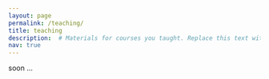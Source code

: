 ```yaml
---
layout: page
permalink: /teaching/
title: teaching
description:  # Materials for courses you taught. Replace this text with your description.
nav: true
---
```



soon ...
